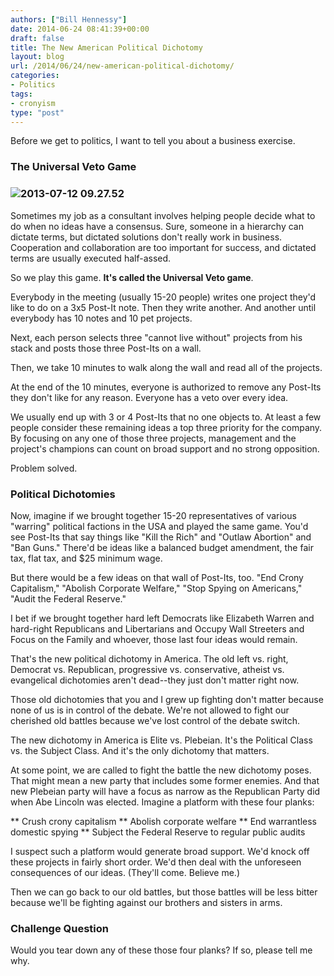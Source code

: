 ```yaml
---
authors: ["Bill Hennessy"]
date: 2014-06-24 08:41:39+00:00
draft: false
title: The New American Political Dichotomy
layout: blog
url: /2014/06/24/new-american-political-dichotomy/
categories:
- Politics
tags:
- cronyism
type: "post"
---
```


Before we get to politics, I want to tell you about a business exercise.



### The Universal Veto Game





### ![2013-07-12 09.27.52](https://hennessysview.com/wp-content/uploads/2014/06/2013-07-12-09.27.52-225x300.jpg)




Sometimes my job as a consultant involves helping people decide what to do when no ideas have a consensus. Sure, someone in a hierarchy can dictate terms, but dictated solutions don't really work in business. Cooperation and collaboration are too important for success, and dictated terms are usually executed half-assed.

So we play this game. **It's called the Universal Veto game**.

Everybody in the meeting (usually 15-20 people) writes one project they'd like to do on a 3x5 Post-It note. Then they write another. And another until everybody has 10 notes and 10 pet projects.

Next, each person selects three "cannot live without" projects from his stack and posts those three Post-Its on a wall.

Then, we take 10 minutes to walk along the wall and read all of the projects.

At the end of the 10 minutes, everyone is authorized to remove any Post-Its they don't like for any reason. Everyone has a veto over every idea.

We usually end up with 3 or 4 Post-Its that no one objects to. At least a few people consider these remaining ideas a top three priority for the company. By focusing on any one of those three projects, management and the project's champions can count on broad support and no strong opposition.

Problem solved.



### Political Dichotomies



Now, imagine if we brought together 15-20 representatives of various "warring" political factions in the USA and played the same game. You'd see Post-Its that say things like "Kill the Rich" and "Outlaw Abortion" and "Ban Guns." There'd be ideas like a balanced budget amendment, the fair tax, flat tax, and $25 minimum wage.

But there would be a few ideas on that wall of Post-Its, too. "End Crony Capitalism," "Abolish Corporate Welfare," "Stop Spying on Americans," "Audit the Federal Reserve."

I bet if we brought together hard left Democrats like Elizabeth Warren and hard-right Republicans and Libertarians and Occupy Wall Streeters and Focus on the Family and whoever, those last four ideas would remain.

That's the new political dichotomy in America. The old left vs. right, Democrat vs. Republican, progressive vs. conservative, atheist vs. evangelical dichotomies aren't dead--they just don't matter right now.

Those old dichotomies that you and I grew up fighting don't matter because none of us is in control of the debate. We're not allowed to fight our cherished old battles because we've lost control of the debate switch.

The new dichotomy in America is Elite vs. Plebeian. It's the Political Class vs. the Subject Class. And it's the only dichotomy that matters.

At some point, we are called to fight the battle the new dichotomy poses. That might mean a new party that includes some former enemies. And that new Plebeian party will have a focus as narrow as the Republican Party did when Abe Lincoln was elected. Imagine a platform with these four planks:




** Crush crony capitalism
** Abolish corporate welfare
** End warrantless domestic spying
** Subject the Federal Reserve to regular public audits


I suspect such a platform would generate broad support. We'd knock off these projects in fairly short order. We'd then deal with the unforeseen consequences of our ideas. (They'll come. Believe me.)

Then we can go back to our old battles, but those battles will be less bitter because we'll be fighting against our brothers and sisters in arms.



### Challenge Question



Would you tear down any of these those four planks? If so, please tell me why.
